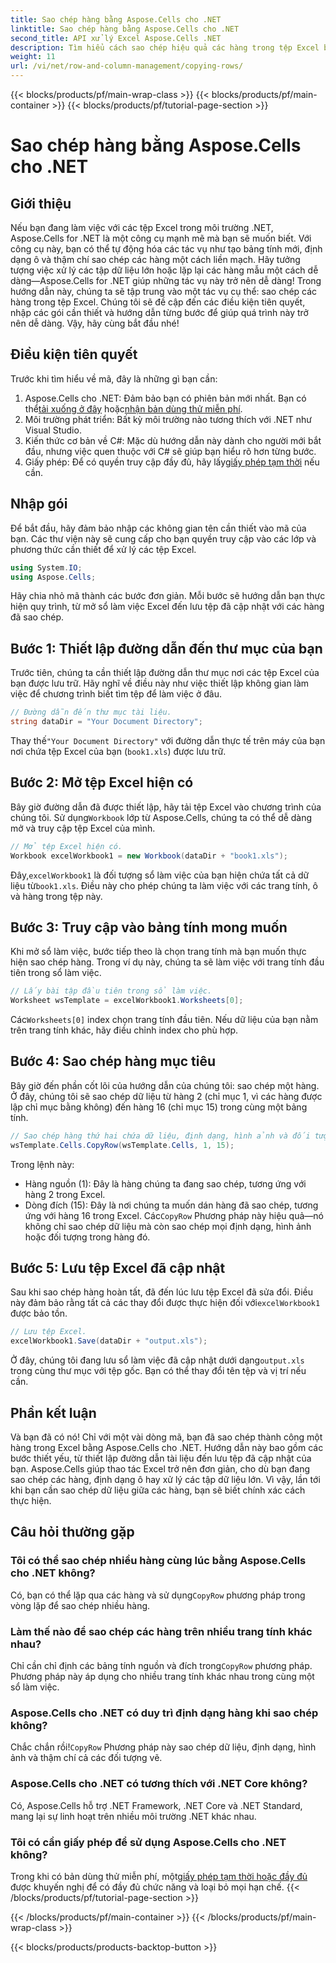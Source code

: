 ```yaml
---
title: Sao chép hàng bằng Aspose.Cells cho .NET
linktitle: Sao chép hàng bằng Aspose.Cells cho .NET
second_title: API xử lý Excel Aspose.Cells .NET
description: Tìm hiểu cách sao chép hiệu quả các hàng trong tệp Excel bằng Aspose.Cells cho .NET. Hướng dẫn từng bước này giúp đơn giản hóa việc sao chép hàng cho nhu cầu quản lý dữ liệu của bạn.
weight: 11
url: /vi/net/row-and-column-management/copying-rows/
---
```


{{< blocks/products/pf/main-wrap-class >}}
{{< blocks/products/pf/main-container >}}
{{< blocks/products/pf/tutorial-page-section >}}

# Sao chép hàng bằng Aspose.Cells cho .NET

## Giới thiệu
Nếu bạn đang làm việc với các tệp Excel trong môi trường .NET, Aspose.Cells for .NET là một công cụ mạnh mẽ mà bạn sẽ muốn biết. Với công cụ này, bạn có thể tự động hóa các tác vụ như tạo bảng tính mới, định dạng ô và thậm chí sao chép các hàng một cách liền mạch. Hãy tưởng tượng việc xử lý các tập dữ liệu lớn hoặc lặp lại các hàng mẫu một cách dễ dàng—Aspose.Cells for .NET giúp những tác vụ này trở nên dễ dàng! Trong hướng dẫn này, chúng ta sẽ tập trung vào một tác vụ cụ thể: sao chép các hàng trong tệp Excel. Chúng tôi sẽ đề cập đến các điều kiện tiên quyết, nhập các gói cần thiết và hướng dẫn từng bước để giúp quá trình này trở nên dễ dàng. Vậy, hãy cùng bắt đầu nhé!
## Điều kiện tiên quyết
Trước khi tìm hiểu về mã, đây là những gì bạn cần:
1.  Aspose.Cells cho .NET: Đảm bảo bạn có phiên bản mới nhất. Bạn có thể[tải xuống ở đây](https://releases.aspose.com/cells/net/) hoặc[nhận bản dùng thử miễn phí](https://releases.aspose.com/).
2. Môi trường phát triển: Bất kỳ môi trường nào tương thích với .NET như Visual Studio.
3. Kiến thức cơ bản về C#: Mặc dù hướng dẫn này dành cho người mới bắt đầu, nhưng việc quen thuộc với C# sẽ giúp bạn hiểu rõ hơn từng bước.
4.  Giấy phép: Để có quyền truy cập đầy đủ, hãy lấy[giấy phép tạm thời](https://purchase.aspose.com/temporary-license/) nếu cần.
## Nhập gói
Để bắt đầu, hãy đảm bảo nhập các không gian tên cần thiết vào mã của bạn. Các thư viện này sẽ cung cấp cho bạn quyền truy cập vào các lớp và phương thức cần thiết để xử lý các tệp Excel.
```csharp
using System.IO;
using Aspose.Cells;
```
Hãy chia nhỏ mã thành các bước đơn giản. Mỗi bước sẽ hướng dẫn bạn thực hiện quy trình, từ mở sổ làm việc Excel đến lưu tệp đã cập nhật với các hàng đã sao chép.
## Bước 1: Thiết lập đường dẫn đến thư mục của bạn
Trước tiên, chúng ta cần thiết lập đường dẫn thư mục nơi các tệp Excel của bạn được lưu trữ. Hãy nghĩ về điều này như việc thiết lập không gian làm việc để chương trình biết tìm tệp để làm việc ở đâu.
```csharp
// Đường dẫn đến thư mục tài liệu.
string dataDir = "Your Document Directory";
```
 Thay thế`"Your Document Directory"` với đường dẫn thực tế trên máy của bạn nơi chứa tệp Excel của bạn (`book1.xls`) được lưu trữ.
## Bước 2: Mở tệp Excel hiện có
 Bây giờ đường dẫn đã được thiết lập, hãy tải tệp Excel vào chương trình của chúng tôi. Sử dụng`Workbook` lớp từ Aspose.Cells, chúng ta có thể dễ dàng mở và truy cập tệp Excel của mình.
```csharp
// Mở tệp Excel hiện có.
Workbook excelWorkbook1 = new Workbook(dataDir + "book1.xls");
```
 Đây,`excelWorkbook1` là đối tượng sổ làm việc của bạn hiện chứa tất cả dữ liệu từ`book1.xls`. Điều này cho phép chúng ta làm việc với các trang tính, ô và hàng trong tệp này.
## Bước 3: Truy cập vào bảng tính mong muốn
Khi mở sổ làm việc, bước tiếp theo là chọn trang tính mà bạn muốn thực hiện sao chép hàng. Trong ví dụ này, chúng ta sẽ làm việc với trang tính đầu tiên trong sổ làm việc.
```csharp
// Lấy bài tập đầu tiên trong sổ làm việc.
Worksheet wsTemplate = excelWorkbook1.Worksheets[0];
```
 Các`Worksheets[0]` index chọn trang tính đầu tiên. Nếu dữ liệu của bạn nằm trên trang tính khác, hãy điều chỉnh index cho phù hợp.
## Bước 4: Sao chép hàng mục tiêu
Bây giờ đến phần cốt lõi của hướng dẫn của chúng tôi: sao chép một hàng. Ở đây, chúng tôi sẽ sao chép dữ liệu từ hàng 2 (chỉ mục 1, vì các hàng được lập chỉ mục bằng không) đến hàng 16 (chỉ mục 15) trong cùng một bảng tính.
```csharp
// Sao chép hàng thứ hai chứa dữ liệu, định dạng, hình ảnh và đối tượng vẽ sang hàng thứ 16.
wsTemplate.Cells.CopyRow(wsTemplate.Cells, 1, 15);
```
Trong lệnh này:
- Hàng nguồn (1): Đây là hàng chúng ta đang sao chép, tương ứng với hàng 2 trong Excel.
- Dòng đích (15): Đây là nơi chúng ta muốn dán hàng đã sao chép, tương ứng với hàng 16 trong Excel.
 Các`CopyRow` Phương pháp này hiệu quả—nó không chỉ sao chép dữ liệu mà còn sao chép mọi định dạng, hình ảnh hoặc đối tượng trong hàng đó.
## Bước 5: Lưu tệp Excel đã cập nhật
Sau khi sao chép hàng hoàn tất, đã đến lúc lưu tệp Excel đã sửa đổi. Điều này đảm bảo rằng tất cả các thay đổi được thực hiện đối với`excelWorkbook1` được bảo tồn.
```csharp
// Lưu tệp Excel.
excelWorkbook1.Save(dataDir + "output.xls");
```
 Ở đây, chúng tôi đang lưu sổ làm việc đã cập nhật dưới dạng`output.xls` trong cùng thư mục với tệp gốc. Bạn có thể thay đổi tên tệp và vị trí nếu cần.
## Phần kết luận
Và bạn đã có nó! Chỉ với một vài dòng mã, bạn đã sao chép thành công một hàng trong Excel bằng Aspose.Cells cho .NET. Hướng dẫn này bao gồm các bước thiết yếu, từ thiết lập đường dẫn tài liệu đến lưu tệp đã cập nhật của bạn. Aspose.Cells giúp thao tác Excel trở nên đơn giản, cho dù bạn đang sao chép các hàng, định dạng ô hay xử lý các tập dữ liệu lớn. Vì vậy, lần tới khi bạn cần sao chép dữ liệu giữa các hàng, bạn sẽ biết chính xác cách thực hiện.
## Câu hỏi thường gặp
### Tôi có thể sao chép nhiều hàng cùng lúc bằng Aspose.Cells cho .NET không?  
 Có, bạn có thể lặp qua các hàng và sử dụng`CopyRow` phương pháp trong vòng lặp để sao chép nhiều hàng.
### Làm thế nào để sao chép các hàng trên nhiều trang tính khác nhau?  
Chỉ cần chỉ định các bảng tính nguồn và đích trong`CopyRow` phương pháp. Phương pháp này áp dụng cho nhiều trang tính khác nhau trong cùng một sổ làm việc.
### Aspose.Cells cho .NET có duy trì định dạng hàng khi sao chép không?  
 Chắc chắn rồi!`CopyRow` Phương pháp này sao chép dữ liệu, định dạng, hình ảnh và thậm chí cả các đối tượng vẽ.
### Aspose.Cells cho .NET có tương thích với .NET Core không?  
Có, Aspose.Cells hỗ trợ .NET Framework, .NET Core và .NET Standard, mang lại sự linh hoạt trên nhiều môi trường .NET khác nhau.
### Tôi có cần giấy phép để sử dụng Aspose.Cells cho .NET không?  
 Trong khi có bản dùng thử miễn phí, một[giấy phép tạm thời hoặc đầy đủ](https://purchase.aspose.com/buy) được khuyến nghị để có đầy đủ chức năng và loại bỏ mọi hạn chế.
{{< /blocks/products/pf/tutorial-page-section >}}

{{< /blocks/products/pf/main-container >}}
{{< /blocks/products/pf/main-wrap-class >}}

{{< blocks/products/products-backtop-button >}}
